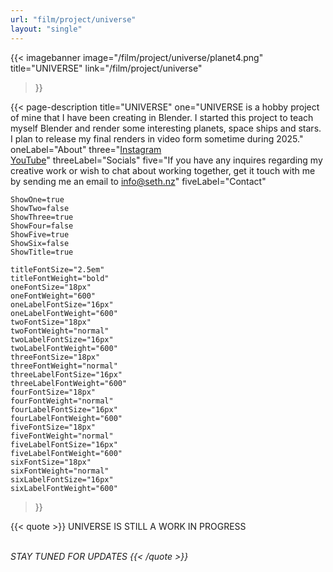 ```yaml
---
url: "film/project/universe"
layout: "single"
---
```


{{< imagebanner
  image="/film/project/universe/planet4.png"
  title="UNIVERSE"
  link="/film/project/universe"
>}}

{{< page-description
    title="UNIVERSE"
    one="UNIVERSE is a hobby project of mine that I have been creating in Blender. I started this project to teach myself Blender and render some interesting planets, space ships and stars. I plan to release my final renders in video form sometime during 2025."
    oneLabel="About"
    three="[Instagram](https://instagram.com/altfullstop) <br> [YouTube](https://youtube.com/@altfullstop)"
    threeLabel="Socials"
    five="If you have any inquires regarding my creative work or wish to chat about working together, get it touch with me by sending me an email to [info@seth.nz](mailto:info@seth.nz)"
    fiveLabel="Contact"
    
    ShowOne=true
    ShowTwo=false
    ShowThree=true
    ShowFour=false
    ShowFive=true
    ShowSix=false
    ShowTitle=true
    
    titleFontSize="2.5em"
    titleFontWeight="bold"
    oneFontSize="18px"
    oneFontWeight="600"
    oneLabelFontSize="16px"
    oneLabelFontWeight="600"
    twoFontSize="18px"
    twoFontWeight="normal"
    twoLabelFontSize="16px"
    twoLabelFontWeight="600"
    threeFontSize="18px"
    threeFontWeight="normal"
    threeLabelFontSize="16px"
    threeLabelFontWeight="600"
    fourFontSize="18px"
    fourFontWeight="normal"
    fourLabelFontSize="16px"
    fourLabelFontWeight="600"
    fiveFontSize="18px"
    fiveFontWeight="normal"
    fiveLabelFontSize="16px"
    fiveLabelFontWeight="600"
    sixFontSize="18px"
    sixFontWeight="normal"
    sixLabelFontSize="16px"
    sixLabelFontWeight="600"
>}}


{{< quote >}}
UNIVERSE IS STILL A WORK IN PROGRESS

<BR> <I> STAY TUNED FOR UPDATES<I>
{{< /quote >}}